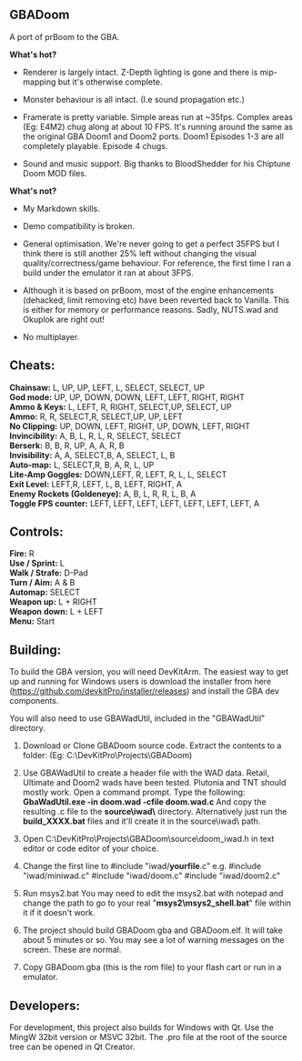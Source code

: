 ## GBADoom

A port of prBoom to the GBA.

**What's hot?**

- Renderer is largely intact. Z-Depth lighting is gone and there is mip-mapping but it's otherwise complete.

- Monster behaviour is all intact. (I.e sound propagation etc.)

- Framerate is pretty variable. Simple areas run at ~35fps. Complex areas (Eg: E4M2) chug along at about 10 FPS. It's running around the same as the original GBA Doom1 and Doom2 ports. Doom1 Episodes 1-3 are all completely playable. Episode 4 chugs.

- Sound and music support. Big thanks to BloodShedder for his Chiptune Doom MOD files.

**What's not?**

- My Markdown skills.

- Demo compatibility is broken.

- General optimisation. We're never going to get a perfect 35FPS but I think there is still another 25% left without changing the visual quality/correctness/game behaviour. For reference, the first time I ran a build under the emulator it ran at about 3FPS.

- Although it is based on prBoom, most of the engine enhancements (dehacked, limit removing etc) have been reverted back to Vanilla. This is either for memory or performance reasons. Sadly, NUTS.wad and Okuplok are right out!

- No multiplayer.  

## Cheats:
**Chainsaw:** L, UP, UP, LEFT, L, SELECT, SELECT, UP  
**God mode:** UP, UP, DOWN, DOWN, LEFT, LEFT, RIGHT, RIGHT  
**Ammo & Keys:** L, LEFT, R, RIGHT, SELECT,UP, SELECT, UP  
**Ammo:** R, R, SELECT,R, SELECT,UP, UP, LEFT  
**No Clipping:** UP, DOWN, LEFT, RIGHT, UP, DOWN, LEFT, RIGHT  
**Invincibility:** A, B, L, R, L, R, SELECT, SELECT  
**Berserk:** B, B, R, UP, A, A, R, B  
**Invisibility:** A, A, SELECT,B, A, SELECT, L, B  
**Auto-map:** L, SELECT,R, B, A, R, L, UP  
**Lite-Amp Goggles:** DOWN,LEFT, R, LEFT, R, L, L, SELECT  
**Exit Level:** LEFT,R, LEFT, L, B, LEFT, RIGHT, A  
**Enemy Rockets (Goldeneye):** A, B, L, R, R, L, B, A  
**Toggle FPS counter:** LEFT, LEFT, LEFT, LEFT, LEFT, LEFT, LEFT, A  

## Controls:  
**Fire:** R  
**Use / Sprint:** L  
**Walk / Strafe:** D-Pad  
**Turn / Aim:** A & B  
**Automap:** SELECT  
**Weapon up:** L + RIGHT  
**Weapon down:** L + LEFT  
**Menu:** Start  

## Building:

To build the GBA version, you will need DevKitArm. The easiest way to get up and running for Windows users is download the installer from here (https://github.com/devkitPro/installer/releases) and install the GBA dev components.

You will also need to use GBAWadUtil, included in the "GBAWadUtil\" directory.

1) Download or Clone GBADoom source code.
Extract the contents to a folder: (Eg: C:\DevKitPro\Projects\GBADoom)

2) Use GBAWadUtil to create a header file with the WAD data. Retail, Ultimate and Doom2 wads have been tested. Plutonia and TNT should mostly work. 
Open a command prompt.
Type the following:
**GbaWadUtil.exe -in doom.wad -cfile doom.wad.c**
And copy the resulting .c file to the **source\\iwad\\** directory.
Alternatively just run the **build_XXXX.bat** files and it'll create it in the source\iwad\ path.

3) Open C:\DevKitPro\Projects\GBADoom\source\doom_iwad.h in text editor or code editor of your choice.
4) Change the first line to #include "iwad/**yourfile**.c" e.g.
#include "iwad/miniwad.c"
#include "iwad/doom.c"
#include "iwad/doom2.c"

5) Run msys2.bat
You may need to edit the msys2.bat with notepad and change the path to go to your real "**msys2\msys2_shell.bat**" file within it if it doesn't work.

6) The project should build GBADoom.gba and GBADoom.elf. It will take about 5 minutes or so. You may see a lot of warning messages on the screen. These are normal.

7) Copy GBADoom.gba (this is the rom file) to your flash cart or run in a emulator.


## Developers:

For development, this project also builds for Windows with Qt. Use the MingW 32bit version or MSVC 32bit. The .pro file at the root of the source tree can be opened in Qt Creator.
